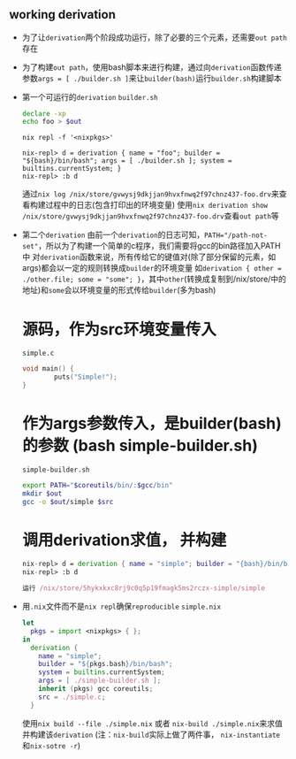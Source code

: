 # 




## working derivation
- 为了让`derivation`两个阶段成功运行，除了必要的三个元素，还需要`out path`存在
- 为了构建`out path`，使用bash脚本来进行构建，通过向`derivation`函数传递参数`args = [ ./builder.sh ]`来让`builder(bash)`运行`builder.sh`构建脚本


- 第一个可运行的`derivation`
  `builder.sh`
  ```bash
  declare -xp
  echo foo > $out
  ```

  `nix repl -f '<nixpkgs>'`
  ```
  nix-repl> d = derivation { name = "foo"; builder = "${bash}/bin/bash"; args = [ ./builder.sh ]; system = builtins.currentSystem; }
  nix-repl> :b d
  ```

  通过`nix log /nix/store/gvwysj9dkjjan9hvxfnwq2f97chnz437-foo.drv`来查看构建过程中的日志(包含打印出的环境变量)
  使用`nix derivation show /nix/store/gvwysj9dkjjan9hvxfnwq2f97chnz437-foo.drv`查看`out path`等

- 第二个`derivation`
  由前一个`derivation`的日志可知，`PATH="/path-not-set"`，所以为了构建一个简单的c程序，我们需要将gcc的bin路径加入PATH中
  对`derivation`函数来说，所有传给它的键值对(除了部分保留的元素，如args)都会以一定的规则转换成`builder`的环境变量
  如`derivation { other = ./other.file; some = "some"; }`，其中`other`(转换成复制到/nix/store/中的地址)和`some`会以环境变量的形式传给`builder`(多为bash)
  
  # 源码，作为src环境变量传入
  `simple.c`
  ```c 
  void main() {
          puts("Simple!");
  }
  ```

  # 作为args参数传入，是builder(bash)的参数 (bash simple-builder.sh)
  `simple-builder.sh`
  ```bash
  export PATH="$coreutils/bin/:$gcc/bin"
  mkdir $out
  gcc -o $out/simple $src
  ```

  # 调用derivation求值， 并构建
  ```nix
  nix-repl> d = derivation { name = "simple"; builder = "{bash}/bin/bash"; system = builtins.currentSystem; args = [ ./builder.sh ]; src = ./simple.c; inhert (pkgs) gcc coreutils; }
  nix-repl> :b d

  运行 /nix/store/5hykxkxc8rj9c0q5p19fmagk5ms2rczx-simple/simple
  ```

- 用`.nix`文件而不是`nix repl`确保`reproducible`
  `simple.nix`
  ```nix
  let 
    pkgs = import <nixpkgs> { };
  in
    derivation {
      name = "simple";
      builder = "${pkgs.bash}/bin/bash";
      system = builtins.currentSystem;
      args = [ ./simple-builder.sh ];
      inherit (pkgs) gcc coreutils;
      src = ./simple.c;
    }
  ```
  使用`nix build --file ./simple.nix` 或者 `nix-build ./simple.nix`来求值并构建该`derivation`
  (注：`nix-build`实际上做了两件事， `nix-instantiate`和`nix-sotre -r`)


